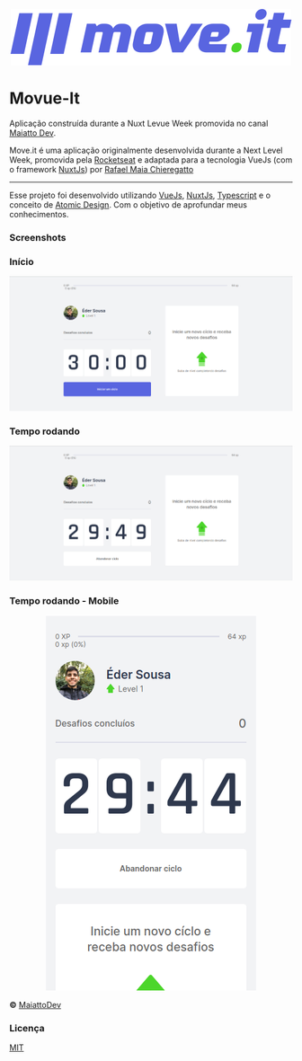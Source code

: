 <p align="center">
  <img alt="Logo - Movueit" src="static/logo-full.svg">
</p>

# Movue-It

Aplicação construída durante a Nuxt Levue Week promovida no canal [Maiatto Dev](https://www.youtube.com/channel/UCWRzzG0D8OwMVu6FKKpHzIA).

Move.it é uma aplicação originalmente desenvolvida durante a Next Level Week, promovida pela [Rocketseat](https://rocketseat.com.br/) e adaptada para a tecnologia VueJs (com o framework [NuxtJs](https://nuxtjs.org/)) por [Rafael Maia Chieregatto](https://github.com/rafaelmaiach)

---

Esse projeto foi desenvolvido utilizando [VueJs](https://vuejs.org/), [NuxtJs](https://nuxtjs.org/), [Typescript](https://www.typescriptlang.org/) e o conceito de [Atomic Design](https://bradfrost.com/blog/post/atomic-web-design/). Com o objetivo de aprofundar meus conhecimentos.

### Screenshots

### Início
<img alg="Início" src="assets/screenshots/lvl0.png">

### Tempo rodando
<img alg="Início" src="assets/screenshots/time-running.png">

### Tempo rodando - Mobile
<p align="center">
  <img alg="Início" src="assets/screenshots/mobile-running.png">
</p>

**&copy;** [MaiattoDev](https://www.youtube.com/watch?v=VbkFOWw4yeY&list=PL6GSB1I1APjqS1ligyQwHeVT0sAOWNkWH&ab_channel=MaiattoDev)

### Licença
[MIT](https://github.com/ederwms/movueit/blob/main/LICENSE)
